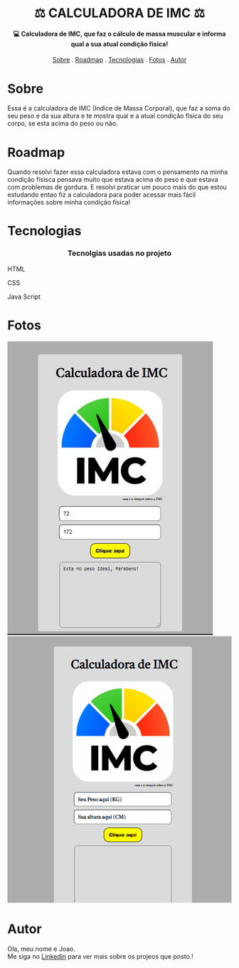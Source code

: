 <h1 align="center">
  ⚖ CALCULADORA DE IMC ⚖
</h1>

<h4 align="center">
  💻 Calculadora de IMC, que faz o cálculo de massa muscular e informa qual a sua atual condição fisica!
</h4>

<p align="center">   
   <a href="#sobre">Sobre</a> .
   <a href="#roadmap">Roadmap</a> .
   <a href="#tecnologias">Tecnologias</a> .
   <a href="#fotos">Fotos</a> . 
   <a href="#autor">Autor</a>
 </p>


   
 # Sobre 
     
     
   <p> Essa é a calculadora de IMC (Indice de Massa Corporal), que faz a soma do seu peso e da sua altura e te mostra qual e a atual 
   condição física do seu corpo, se esta acima do peso ou não.</p>
   
   
   
   
   
   # Roadmap 
   
   <p> Quando resolvi fazer essa calculadora estava com o pensamento na minha condição físisca
   pensava muito que estava acima do peso e que estava com problemas de gordura. E resolvi praticar um pouco mais 
   do que estou estudando entao fiz a calculadora para poder acessar mais fácil informações sobre minha condição física! </p>
   
   
   # Tecnologias 
   <h3 align="center"> Tecnolgias usadas no projeto </h3>
  <p>HTML</p>
  <p>CSS</p>
  <p>Java Script</p>
   
   
   # Fotos 
   
   <img src="./img/Calculadora imc.JPG">
   <img src="./img/gif Calculadora.gif">
   
   # Autor 
   <p>Ola, meu nome e Joao. <br> Me siga no <a href="https://www.linkedin.com/in/joao-soares-339642215/" target="_blank">Linkedin</a> para ver mais sobre os projeos que posto.!</p>
